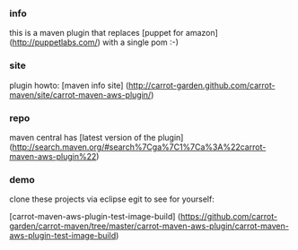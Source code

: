 <!--

    Copyright (C) 2010-2012 Andrei Pozolotin <Andrei.Pozolotin@gmail.com>

    All rights reserved. Licensed under the OSI BSD License.

    http://www.opensource.org/licenses/bsd-license.php

-->
### info

this is a maven plugin that replaces
[puppet for amazon]
(http://puppetlabs.com/)
with a single pom :-) 

### site

plugin howto:
[maven info site]
(http://carrot-garden.github.com/carrot-maven/site/carrot-maven-aws-plugin/)

### repo

maven central has
[latest version of the plugin]
(http://search.maven.org/#search%7Cga%7C1%7Ca%3A%22carrot-maven-aws-plugin%22)

### demo

clone these projects via eclipse egit to see for yourself:

[carrot-maven-aws-plugin-test-image-build]
(https://github.com/carrot-garden/carrot-maven/tree/master/carrot-maven-aws-plugin/carrot-maven-aws-plugin-test-image-build)
